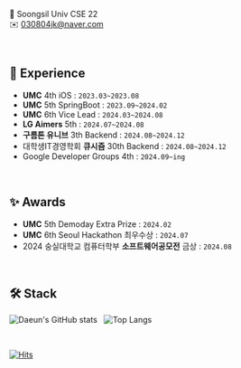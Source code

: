 
🏫 Soongsil Univ CSE 22
<br>
✉️ 030804jk@naver.com

<br>

## 🌱 Experience
- **UMC** 4th iOS : `2023.03~2023.08` 
- **UMC** 5th SpringBoot : `2023.09~2024.02`
- **UMC** 6th Vice Lead : `2024.03~2024.08`
- **LG Aimers** 5th : `2024.07~2024.08`
- **구름톤 유니브** 3th Backend : `2024.08~2024.12`
- 대학생IT경영학회 **큐시즘** 30th Backend : `2024.08~2024.12`
- Google Developer Groups 4th : `2024.09~ing`

<br>

## ✨ Awards
- **UMC** 5th Demoday Extra Prize : `2024.02`
- **UMC** 6th Seoul Hackathon 최우수상 : `2024.07`
- 2024 숭실대학교 컴퓨터학부 **소프트웨어공모전** 금상 : `2024.08`

<br>

## 🛠️ Stack
![Daeun's GitHub stats](https://github-readme-stats.vercel.app/api?username=daeun084&show_icons=true&theme=graywhite) &nbsp; ![Top Langs](https://github-readme-stats.vercel.app/api/top-langs/?username=daeun084&layout=compact)

<br>

[![Hits](https://hits.seeyoufarm.com/api/count/incr/badge.svg?url=https%3A%2F%2Fgithub.com/daeun084%2Fgjbae1212%2Fhit-counter&count_bg=%23DBC114&title_bg=%23555555&icon=&icon_color=%23E7E7E7&title=hits&edge_flat=false)](https://hits.seeyoufarm.com)
